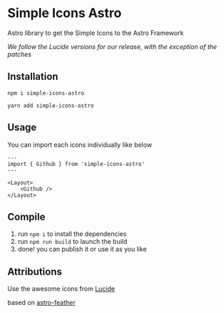 # Simple Icons Astro

Astro library to get the Simple Icons to the Astro Framework

_We follow the Lucide versions for our release, with the exception of the patches_

## Installation

```
npm i simple-icons-astro
```

```
yarn add simple-icons-astro
```

## Usage

You can import each icons individually like below

```astro
---
import { Github } from 'simple-icons-astro'
---

<Layout>
	<Github />
</Layout>
```

## Compile

1. run `npm i` to install the dependencies
2. run `npm run build` to launch the build
3. done! you can publish it or use it as you like

## Attributions

Use the awesome icons from [Lucide](https://lucide.dev/)

based on [astro-feather](https://github.com/gabrlyg/astro-feather)